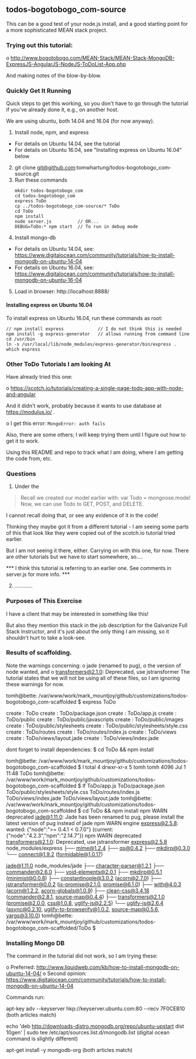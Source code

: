 
## todos-bogotobogo_com-source

This can be a good test of your node.js install, and a good starting point for a more sophisticated MEAN stack project.

### Trying out this tutorial:

o http://www.bogotobogo.com/MEAN-Stack/MEAN-Stack-MongoDB-ExpressJS-AngularJS-NodeJS-ToDoList-App.php

And making notes of the blow-by-blow.

### Quickly Get It Running

Quick steps to get this working, so you don't have to go through the tutorial if you've already done it, e.g., on another host.

We are using ubuntu, both 14.04 and 16.04 (for now anyway).

1. Install node, npm, and express
  * For details on Ubuntu 14.04, see the tutorial
  * For details on Ubuntu 16.04, see "Installing express on Ubuntu 16.04" below
2. git clone git@github.com:tomwhartung/todos-bogotobogo_com-source.git
3. Run these commands
   ```
   mkdir todos-bogotobogo_com
   cd todos-bogotobogo_com
   express ToDo
   cp ../todos-bogotobogo_com-source/* ToDo
   cd ToDo
   npm install
   node server.js          // OR...
   DEBUG=ToDo:* npm start  // To run in debug mode
   ```
4. Install mongo-db
  * For details on Ubuntu 14.04, see:
    https://www.digitalocean.com/community/tutorials/how-to-install-mongodb-on-ubuntu-14-04
  * For details on Ubuntu 16.04, see:
    https://www.digitalocean.com/community/tutorials/how-to-install-mongodb-on-ubuntu-16-04
5. Load in browser:
   http://localhost:8888/

#### Installing express on Ubuntu 16.04

To install express on Ubuntu 16.04, run these commands as root:

```
// npm install express             // I do not think this is needed
npm install -g express-generator   // allows running from command line
cd /usr/bin
ln -s /usr/local/lib/node_modules/express-generator/bin/express .
which express
```

### Other ToDo Tutorials I am looking At

Have already tried this one:

o https://scotch.io/tutorials/creating-a-single-page-todo-app-with-node-and-angular

And it didn't work, probably because it wants to use database at https://modulus.io/ .

o I get this error: `MongoError: auth fails`

Also, there are some others; I will keep trying them until I figure out how to get it to work.

Using this README and repo to track what I am doing, where I am getting the code from, etc.


### Questions

1. Under the

> Recall we created our model earlier with:
> var Todo = mongoose.model
> Now, we can use Todo to GET, POST, and DELETE.

I cannot recall doing that, or see any evidence of it in the code!

Thinking they maybe got it from a different tutorial - I am seeing some parts of this that look like they were copied out of the scotch.io tutorial tried earlier.

But I am not seeing it there, either.  Carrying on with this one, for now.  There are other tutorials but we have to start somewhere, so....

*** I think this tutorial is referring to an earlier one.  See comments in server.js for more info.  ***

2. ............


### Purposes of This Exercise

I have a client that may be interested in something like this!

But also they mention this stack in the job description for the Galvanize Full Stack Instructor, and it's just about the only thing I am missing, so it shouldn't hurt to take a look-see.

### Results of scaffolding.

Note the warnings concerning:
o jade (renamed to pug),
o the version of node wanted, and
o transformers@2.1.0: Deprecated, use jstransformer
The tutorial states that we will not be using all of these files, so I am ignoring these warnings for now.

tomh@bette: /var/www/work/mark_mountjoy/github/customizations/todos-bogotobogo_com-scaffolded
 $ express ToDo

   create : ToDo
   create : ToDo/package.json
   create : ToDo/app.js
   create : ToDo/public
   create : ToDo/public/javascripts
   create : ToDo/public/images
   create : ToDo/public/stylesheets
   create : ToDo/public/stylesheets/style.css
   create : ToDo/routes
   create : ToDo/routes/index.js
   create : ToDo/views
   create : ToDo/views/layout.jade
   create : ToDo/views/index.jade

   dont forget to install dependencies:
   $ cd ToDo && npm install

tomh@bette: /var/www/work/mark_mountjoy/github/customizations/todos-bogotobogo_com-scaffolded
 $ l
total 4
drwxr-xr-x 5 tomh tomh 4096 Jul  1 11:48 ToDo
tomh@bette: /var/www/work/mark_mountjoy/github/customizations/todos-bogotobogo_com-scaffolded
 $ lf
ToDo/app.js
ToDo/package.json
ToDo/public/stylesheets/style.css
ToDo/routes/index.js
ToDo/views/index.jade
ToDo/views/layout.jade
tomh@bette: /var/www/work/mark_mountjoy/github/customizations/todos-bogotobogo_com-scaffolded
 $ cd ToDo && npm install
npm WARN deprecated jade@1.11.0: Jade has been renamed to pug, please install the latest version of pug instead of jade
npm WARN engine express@2.5.8: wanted: {"node":">= 0.4.1 < 0.7.0"} (current: {"node":"4.2.3","npm":"2.14.7"})
npm WARN deprecated transformers@2.1.0: Deprecated, use jstransformer
express@2.5.8 node_modules/express
├── mime@1.2.4
├── qs@0.4.2
├── mkdirp@0.3.0
└── connect@1.9.2 (formidable@1.0.17)

jade@1.11.0 node_modules/jade
├── character-parser@1.2.1
├── commander@2.6.0
├── void-elements@2.0.1
├── mkdirp@0.5.1 (minimist@0.0.8)
├── constantinople@3.0.2 (acorn@2.7.0)
├── jstransformer@0.0.2 (is-promise@2.1.0, promise@6.1.0)
├── with@4.0.3 (acorn@1.2.2, acorn-globals@1.0.9)
├── clean-css@3.4.18 (commander@2.8.1, source-map@0.4.4)
├── transformers@2.1.0 (promise@2.0.0, css@1.0.8, uglify-js@2.2.5)
└── uglify-js@2.6.4 (async@0.2.10, uglify-to-browserify@1.0.2, source-map@0.5.6, yargs@3.10.0)
tomh@bette: /var/www/work/mark_mountjoy/github/customizations/todos-bogotobogo_com-scaffolded/ToDo
 $ 

### Installing Mongo DB

The command in the tutorial did not work, so I am trying these:

o Preferred: http://www.liquidweb.com/kb/how-to-install-mongodb-on-ubuntu-14-04/
o Second opinion: https://www.digitalocean.com/community/tutorials/how-to-install-mongodb-on-ubuntu-14-04

Commands run:

apt-key adv --keyserver hkp://keyserver.ubuntu.com:80 --recv 7F0CEB10
   (both articles match)

echo 'deb http://downloads-distro.mongodb.org/repo/ubuntu-upstart dist 10gen' | sudo tee /etc/apt/sources.list.d/mongodb.list
   (digital ocean command is slightly different)

apt-get install -y mongodb-org
   (both articles match)

















